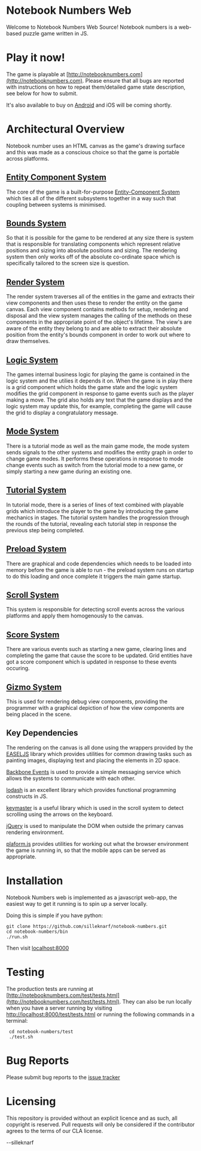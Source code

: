 Notebook Numbers Web
====================

Welcome to Notebook Numbers Web Source! Notebook numbers is a web-based puzzle game written in JS.

Play it now!
============

The game is playable at [http://notebooknumbers.com](http://notebooknumbers.com). Please ensure that all bugs are reported with instructions on how to repeat them/detailed game state description, see below for how to submit. 

It's also available to buy on [Android](https://play.google.com/store/apps/details?id=com.silleknarf.notebooknumbers&hl=en) and iOS will be coming shortly.

Architectural Overview
======================

Notebook number uses an HTML canvas as the game's drawing surface and this was made as a conscious choice so that the game is portable across platforms. 

## [Entity Component System](src/ecs/ecs.js)
The core of the game is a built-for-purpose [Entity-Component System](https://en.wikipedia.org/wiki/Entity%E2%80%93component%E2%80%93system) which ties all of the different subsystems together in a way such that coupling between systems is minimised.

## [Bounds System](src/systems/bounds_system.js)

So that it is possible for the game to be rendered at any size there is system that is responsible for translating components which represent relative positions and sizing into absolute positions and sizing. The rendering system then only works off of the absolute co-ordinate space which is specifically tailored to the screen size is question.

## [Render System](src/systems/render_system.js)

The render system traverses all of the entities in the game and extracts their view components and then uses these to render the entity on the game canvas. Each view component contains methods for setup, rendering and disposal and the view system manages the calling of the methods on these components in the appropriate point of the object's lifetime. The view's are aware of the entity they belong to and are able to extract their absolute position from the entity's bounds component in order to work out where to draw themselves.

## [Logic System](src/systems/logic_system.js)

The games internal business logic for playing the game is contained in the logic system and the utilies it depends it on. When the game is in play there is a grid component which holds the game state and the logic system modifies the grid component in response to game events such as the player making a move. The grid also holds any text that the game displays and the logic system may update this, for example, completing the game will cause the grid to display a congratulatory message.

## [Mode System](src/systems/mode_systems.js)

There is a tutorial mode as well as the main game mode, the mode system sends signals to the other systems and modifies the entity graph in order to change game modes. It performs these operations in response to mode change events such as switch from the tutorial mode to a new game, or simply starting a new game during an existing one.

## [Tutorial System](src/systems/tutorial_system.js)

In tutorial mode, there is a series of lines of text combined with playable grids which introduce the player to the game by introducing the game mechanics in stages. The tutorial system handles the progression through the rounds of the tutorial, revealing each tutorial step in response the previous step being completed.

## [Preload System](src/systems/preload_system.js)

There are graphical and code dependencies which needs to be loaded into memory before the game is able to run - the preload system runs on startup to do this loading and once complete it triggers the main game startup.

## [Scroll System](src/systems/scroll_system.js)

This system is responsible for detecting scroll events across the various platforms and apply them homogenously to the canvas.

## [Score System](src/systems/score_system.js)

There are various events such as starting a new game, clearing lines and completing the game that cause the score to be updated. Grid entities have got a score component which is updated in response to these events occuring.

## [Gizmo System](src/systems/gizmo_system.js)

This is used for rendering debug view components, providing the programmer with a graphical depiction of how the view components are being placed in the scene.

## Key Dependencies

The rendering on the canvas is all done using the wrappers provided by the [EASELJS](http://www.createjs.com/easeljs) library which provides utilities for common drawing tasks such as painting images, displaying text and placing the elements in 2D space.

[Backbone Events](http://backbonejs.org/#Events) is used to provide a simple messaging service which allows the systems to communicate with each other.

[lodash](https://lodash.com/) is an excellent library which provides functional programming constructs in JS.

[keymaster](https://github.com/madrobby/keymaster) is a useful library which is used in the scroll system to detect scrolling using the arrows on the keyboard.

[jQuery](https://jquery.com/) is used to manipulate the DOM when outside the primary canvas rendering environment.

[plaform.js](https://github.com/bestiejs/platform.js/) provides utilities for working out what the browser environment the game is running in, so that the mobile apps can be served as appropriate.

Installation
============

Notebook Numbers web is implemented as a javascript web-app, the easiest way to get it running is to spin up a server locally.

Doing this is simple if you have python:

    git clone https://github.com/silleknarf/notebook-numbers.git
    cd notebook-numbers/bin
    ./run.sh

Then visit [localhost:8000](localhost:8000)

Testing
=======

The production tests are running at [http://notebooknumbers.com/test/tests.html](http://notebooknumbers.com/test/tests.html).
They can also be run locally when you have a server running by visiting [http://localhost:8000/test/tests.html](http://localhost:8000/test/tests.html) or running the following commands in a terminal:

     cd notebook-numbers/test
     ./test.sh

Bug Reports
===========

Please submit bug reports to the [issue tracker](https://github.com/silleknarf/notebook-numbers/issues)

Licensing
=========

This repository is provided without an explicit licence and as such, all copyright is reserved. 
Pull requests will only be considered if the contributor agrees to the terms of our CLA license.

--silleknarf
